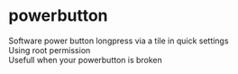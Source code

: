 # powerbutton
Software power button longpress via a tile in quick settings  
Using root permission  
Usefull when your powerbutton is broken

